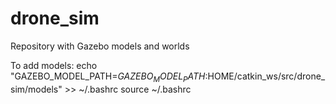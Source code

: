# drone_sim
Repository with Gazebo models and worlds 

To add models:
echo "GAZEBO_MODEL_PATH=${GAZEBO_MODEL_PATH}:$HOME/catkin_ws/src/drone_sim/models" >> ~/.bashrc
source ~/.bashrc

